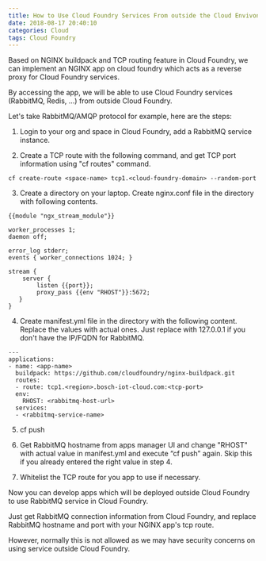 ```yaml
---
title: How to Use Cloud Foundry Services From outside the Cloud Envivonment
date: 2018-08-17 20:40:10
categories: Cloud
tags: Cloud Foundry
---
```

Based on NGINX buildpack and TCP routing feature in Cloud Foundry, we can implement an NGINX app on cloud foundry which acts as a reverse proxy for Cloud Foundry services.

By accessing the app, we will be able to use Cloud Foundry services (RabbitMQ, Redis, ...) from outside Cloud Foundry.

Let's take RabbitMQ/AMQP protocol for example, here are the steps:

1. Login to your org and space in Cloud Foundry, add a RabbitMQ service instance.

2. Create a TCP route with the following command, and get TCP port information using "cf routes" command.
```
cf create-route <space-name> tcp1.<cloud-foundry-domain> --random-port
```

3. Create a directory on your laptop. Create nginx.conf file in the directory with following contents.
```
{{module "ngx_stream_module"}}

worker_processes 1;
daemon off;
 
error_log stderr;
events { worker_connections 1024; }
 
stream {
    server {
        listen {{port}};
        proxy_pass {{env "RHOST"}}:5672;
   }
}
```

4. Create manifest.yml file in the directory with the following content. Replace the values with actual ones. Just replace <rabbitmq-host-url> with 127.0.0.1 if you don't have the IP/FQDN for RabbitMQ.
```
---
applications:
- name: <app-name>
  buildpack: https://github.com/cloudfoundry/nginx-buildpack.git
  routes:
  - route: tcp1.<region>.bosch-iot-cloud.com:<tcp-port>
  env:
    RHOST: <rabbitmq-host-url>
  services:
  - <rabbitmq-service-name>
```
5. cf push

6. Get RabbitMQ hostname from apps manager UI and change "RHOST" with actual value in manifest.yml and execute “cf push” again. Skip this if you already entered the right value in step 4.

7. Whitelist the TCP route for you app to use if necessary.

Now you can develop apps which will be deployed outside Cloud Foundry to use RabbitMQ service in Cloud Foundry.

Just get RabbitMQ connection information from Cloud Foundry, and replace RabbitMQ hostname and port with your NGINX app's tcp route.

However, normally this is not allowed as we may have security concerns on using service outside Cloud Foundry.

